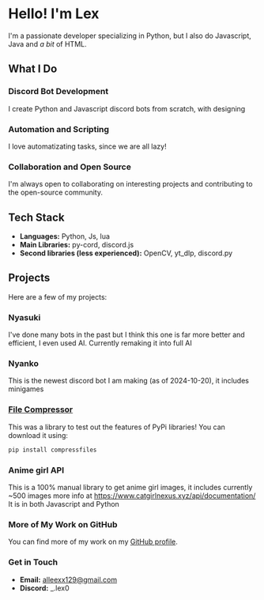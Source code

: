 # Hello! I'm Lex

I'm a passionate developer specializing in Python, but I also do Javascript, Java and *a bit* of HTML.

## What I Do

### Discord Bot Development
I create Python and Javascript discord bots from scratch, with designing

### Automation and Scripting
I love automatizating tasks, since we are all lazy!

### Collaboration and Open Source
I'm always open to collaborating on interesting projects and contributing to the open-source community.

## Tech Stack

- **Languages:** Python, Js, lua
- **Main Libraries:** py-cord, discord.js
- **Second libraries (less experienced):** OpenCV, yt_dlp, discord.py

## Projects

Here are a few of my projects:

### Nyasuki
I've done many bots in the past but I think this one is far more better and efficient, I even used AI. Currently remaking it into full AI

### Nyanko
This is the newest discord bot I am making (as of 2024-10-20), it includes minigames

### [File Compressor](https://github.com/Alleexx129/compressfiles)
This was a library to test out the features of PyPi libraries! You can download it using:

```sh
pip install compressfiles
```

### Anime girl API
This is a 100% manual library to get anime girl images, it includes currently ~500 images more info at https://www.catgirlnexus.xyz/api/documentation/
It is in both Javascript and Python

### More of My Work on GitHub

You can find more of my work on my [GitHub profile](https://github.com/Alleexx129).

### Get in Touch

- **Email:** [alleexx129@gmail.com](mailto:alleexx129@gmail.com)
- **Discord:** _.lex0
